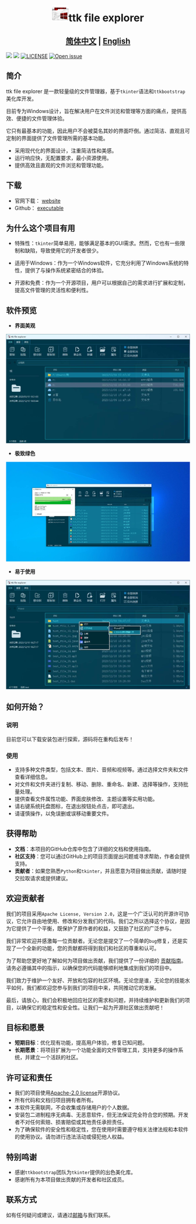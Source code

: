 <h1 align="center"><img src="images/icon.png" height=45>ttk file explorer</h1>


## <div align="center"><b><a href="README.md">简体中文</a> | <a href="README_EN.md">English</a></b></div>

[<img src="https://img.shields.io/github/stars/pyheight/ttk-file-explorer?style=social">](https://github.com/pyheight/ttk-file-explorer/stargazers)
[<img src="https://img.shields.io/github/release/pyheight/ttk-file-explorer.svg">](https://github.com/pyheight/ttk-file-explorer/releases)
[![LICENSE](https://img.shields.io/github/license/pyheight/ttk-file-explorer.svg)](https://github.com/pyheight/ttk-file-explorer/blob/main/LICENSE)
[![Open issue](https://img.shields.io/github/issues/pyheight/ttk-file-explorer)](https://github.com/pyheight/ttk-file-explorer/issues)

## 简介  
  
ttk file explorer 是一款轻量级的文件管理器，基于`tkinter`语法和`ttkbootstrap`美化库开发。

目前专为Windows设计，旨在解决用户在文件浏览和管理等方面的痛点，提供高效、便捷的文件管理体验。

它只有最基本的功能，因此用户不会被莫名其妙的界面吓倒。通过简洁、直观且可定制的界面提供了文件管理所需的基本功能。
* 采用现代化的界面设计，注重简洁性和美感。
* 运行响应快，无配置要求，最小资源使用。
* 提供高效且直观的文件浏览和管理功能。

## 下载

* 官网下载： [website](https://pyheight.github.io/ttk-file-explorer/)
* Github： [executable](https://github.com/pyheight/ttk-file-explorer/tree/main/executable)

## 为什么这个项目有用

* 特殊性：`tkinter`简单易用，能够满足基本的GUI需求。然而，它也有一些限制和缺陷，导致使用它的开发者很少。
  
* 适用于Windows：作为一个Windows软件，它充分利用了Windows系统的特性，提供了与操作系统紧密结合的体验。  
  
* 开源和免费：作为一个开源项目，用户可以根据自己的需求进行扩展和定制，提高文件管理的灵活性和便利性。 
 
## 软件预览

* **界面美观**

![](./images/0.3-BETA/main.png)

* **极致绿色**

![](./images//0.3-BETA/del.png)

* **易于使用**

![](./images/0.3-BETA/menu_in.png)

## 如何开始？  

### 说明
  
目前您可以下载安装包进行探索，源码将在重构后发布！
  
### 使用  

* 支持多种文件类型，包括文本、图片、音频和视频等。通过选择文件夹和文件查看详细信息。
* 对文件和文件夹进行复制、移动、删除、重命名、新建、选择等操作，支持批量处理。
* 提供查看文件属性功能、界面皮肤修改、主题设置等实用功能。
* 请右键系统托盘图标，在退出按钮处点击，即可退出。
* 请谨慎操作，以免误删或误移动重要文件。
  
## 获得帮助  
  
* **文档**：本项目的GitHub仓库中包含了详细的文档和使用指南。  
* **社区支持**：您可以通过GitHub上的项目页面提出问题或寻求帮助，作者会提供支持。  
* **贡献者**：如果您熟悉`Python`和`tkinter`，并且愿意为项目做出贡献，请随时提交拉取请求或提供建议。  
  
## 欢迎贡献者  
  
我们的项目采用`Apache License, Version 2.0`，这是一个广泛认可的开源许可协议，它允许自由地使用、修改和分发我们的代码。我们之所以选择这个协议，是因为它提供了一个平衡，既保护了原作者的权益，又鼓励了社区的广泛参与。  
  
我们非常欢迎并感激每一位贡献者。无论您是提交了一个简单的`bug`修复，还是实现了一个全新的功能，您的贡献都将得到我们和社区的尊重和认可。  
  
为了帮助您更好地了解如何为项目做出贡献，我们提供了一份详细的 [贡献指南](CONTRIBUTING.md)。请务必遵循其中的指示，以确保您的代码能够顺利地集成到我们的项目中。  
  
我们致力于维护一个友好、开放和包容的社区环境。无论您是谁，无论您的技能水平如何，我们都欢迎您参与到我们的项目中来，共同推动它的发展。  
  
最后，请放心，我们会积极地回应社区的需求和问题，并持续维护和更新我们的项目，以确保它的稳定性和安全性。让我们一起为开源社区做出贡献吧！
  
## 目标和愿景  
  
* **短期目标**：优化现有功能，提高用户体验，修复已知问题。  
* **长期愿景**：将项目扩展为一个功能全面的文件管理工具，支持更多的操作系统，并建立一个活跃的社区。  
  
## 许可证和责任  

* 我们的项目使用[Apache-2.0 license](LICENSE)开源协议。  
* 所有代码和文档归项目拥有者所有。
* 本软件无需联网，不会收集或存储用户的个人数据。
* 安装包二进制程序无病毒、无恶意软件，但无法保证完全符合您的预期。开发者不对任何索赔、损害赔偿或其他责任承担责任。
* 为了确保软件的安全性和稳定性，您在使用时需要遵守相关法律法规和本软件的使用协议。请勿进行违法活动或侵犯他人权益。

## 特别鸣谢  

* 感谢`ttkbootstrap`团队为`tkinter`提供的出色美化库。  
* 感谢所有为本项目做出贡献的开发者和社区成员。  
  
## 联系方式  
  
如有任何疑问或建议，请通过[邮箱](mailto:276581780@qq.com)与我们联系。
